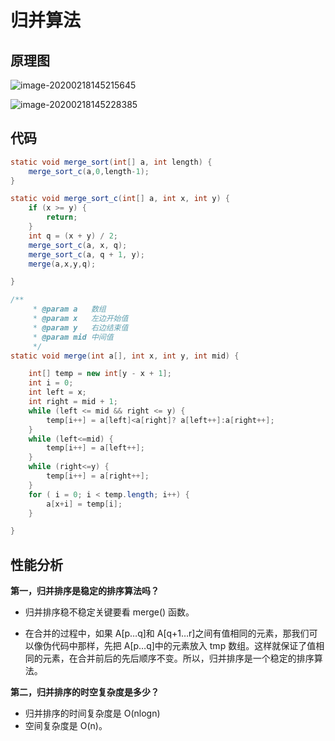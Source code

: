 # 归并算法

## 原理图

![image-20200218145215645](C:\Users\888\AppData\Roaming\Typora\typora-user-images\image-20200218145215645.png)

![image-20200218145228385](C:\Users\888\AppData\Roaming\Typora\typora-user-images\image-20200218145228385.png)

## 代码

```java
static void merge_sort(int[] a, int length) {
    merge_sort_c(a,0,length-1);
}

static void merge_sort_c(int[] a, int x, int y) {
    if (x >= y) {
        return;
    }
    int q = (x + y) / 2;
    merge_sort_c(a, x, q);
    merge_sort_c(a, q + 1, y);
    merge(a,x,y,q);

}

/**
     * @param a   数组
     * @param x   左边开始值
     * @param y   右边结束值
     * @param mid 中间值
     */
static void merge(int a[], int x, int y, int mid) {

    int[] temp = new int[y - x + 1];
    int i = 0;
    int left = x;
    int right = mid + 1;
    while (left <= mid && right <= y) {
        temp[i++] = a[left]<a[right]? a[left++]:a[right++];
    }
    while (left<=mid) {
        temp[i++] = a[left++];
    }
    while (right<=y) {
        temp[i++] = a[right++];
    }
    for ( i = 0; i < temp.length; i++) {
        a[x+i] = temp[i];
    }

}
```

## 性能分析

**第一，归并排序是稳定的排序算法吗？**

- 归并排序稳不稳定关键要看 merge() 函数。

- 在合并的过程中，如果 A[p…q]和  A[q+1…r]之间有值相同的元素，那我们可以像伪代码中那样，先把 A[p…q]中的元素放入 tmp  数组。这样就保证了值相同的元素，在合并前后的先后顺序不变。所以，归并排序是一个稳定的排序算法。

**第二，归并排序的时空复杂度是多少？**

- 归并排序的时间复杂度是 O(nlogn)
- 空间复杂度是 O(n)。